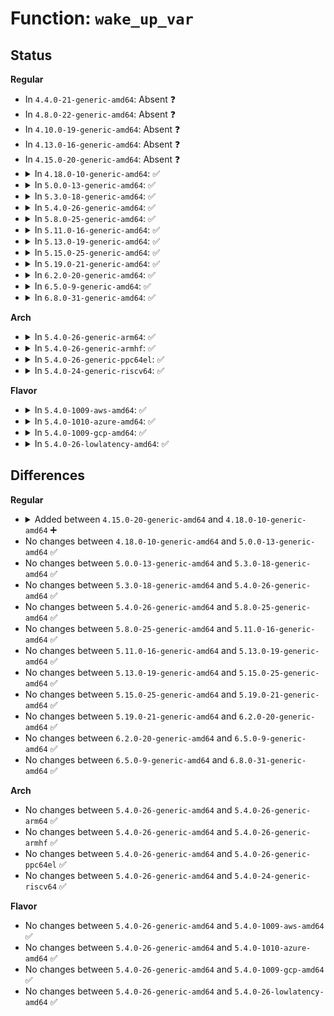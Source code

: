 # Function: <code>wake_up_var</code>

## Status
<b>Regular</b>
<ul>
<li>
In <code>4.4.0-21-generic-amd64</code>: Absent ❓
</li>
<li>
In <code>4.8.0-22-generic-amd64</code>: Absent ❓
</li>
<li>
In <code>4.10.0-19-generic-amd64</code>: Absent ❓
</li>
<li>
In <code>4.13.0-16-generic-amd64</code>: Absent ❓
</li>
<li>
In <code>4.15.0-20-generic-amd64</code>: Absent ❓
</li>
<li>
<details>
<summary>In <code>4.18.0-10-generic-amd64</code>: ✅</summary>

```c
void wake_up_var(void * var)
```

```json
{
  "name": "wake_up_var",
  "collision_type": "Unique Global",
  "inline_type": "No",
  "funcs": [
    {
      "addr": 18446744071579736752,
      "name": "wake_up_var",
      "external": true,
      "loc": "kernel/sched/wait_bit.c:189",
      "file": "kernel/sched/wait_bit.c",
      "inline": "seen, unknown",
      "caller_inline": [],
      "caller_func": []
    }
  ],
  "symbols": [
    {
      "addr": 18446744071579736752,
      "name": "wake_up_var",
      "section": ".text",
      "bind": "STB_GLOBAL",
      "size": 54
    }
  ]
}
```
</details>
</li>
<li>
<details>
<summary>In <code>5.0.0-13-generic-amd64</code>: ✅</summary>

```c
void wake_up_var(void * var)
```

```json
{
  "name": "wake_up_var",
  "collision_type": "Unique Global",
  "inline_type": "No",
  "funcs": [
    {
      "addr": 18446744071579776432,
      "name": "wake_up_var",
      "external": true,
      "loc": "kernel/sched/wait_bit.c:189",
      "file": "kernel/sched/wait_bit.c",
      "inline": "seen, unknown",
      "caller_inline": [],
      "caller_func": [
        "fs/notify/mark.c:fsnotify_drop_object"
      ]
    }
  ],
  "symbols": [
    {
      "addr": 18446744071579776432,
      "name": "wake_up_var",
      "section": ".text",
      "bind": "STB_GLOBAL",
      "size": 54
    }
  ]
}
```
</details>
</li>
<li>
<details>
<summary>In <code>5.3.0-18-generic-amd64</code>: ✅</summary>

```c
void wake_up_var(void * var)
```

```json
{
  "name": "wake_up_var",
  "collision_type": "Unique Global",
  "inline_type": "No",
  "funcs": [
    {
      "addr": 18446744071579804096,
      "name": "wake_up_var",
      "external": true,
      "loc": "kernel/sched/wait_bit.c:190",
      "file": "kernel/sched/wait_bit.c",
      "inline": "seen, unknown",
      "caller_inline": [],
      "caller_func": [
        "kernel/events/core.c:perf_event_release_kernel",
        "mm/shmem.c:shmem_unuse",
        "fs/notify/mark.c:fsnotify_drop_object"
      ]
    }
  ],
  "symbols": [
    {
      "addr": 18446744071579804096,
      "name": "wake_up_var",
      "section": ".text",
      "bind": "STB_GLOBAL",
      "size": 54
    }
  ]
}
```
</details>
</li>
<li>
<details>
<summary>In <code>5.4.0-26-generic-amd64</code>: ✅</summary>

```c
void wake_up_var(void * var)
```

```json
{
  "name": "wake_up_var",
  "collision_type": "Unique Global",
  "inline_type": "No",
  "funcs": [
    {
      "addr": 18446744071579851664,
      "name": "wake_up_var",
      "external": true,
      "loc": "kernel/sched/wait_bit.c:190",
      "file": "kernel/sched/wait_bit.c",
      "inline": "seen, unknown",
      "caller_inline": [],
      "caller_func": [
        "kernel/events/core.c:perf_event_release_kernel",
        "mm/shmem.c:shmem_unuse",
        "fs/notify/mark.c:fsnotify_drop_object"
      ]
    }
  ],
  "symbols": [
    {
      "addr": 18446744071579851664,
      "name": "wake_up_var",
      "section": ".text",
      "bind": "STB_GLOBAL",
      "size": 54
    }
  ]
}
```
</details>
</li>
<li>
<details>
<summary>In <code>5.8.0-25-generic-amd64</code>: ✅</summary>

```c
void wake_up_var(void * var)
```

```json
{
  "name": "wake_up_var",
  "collision_type": "Unique Global",
  "inline_type": "No",
  "funcs": [
    {
      "addr": 18446744071579890304,
      "name": "wake_up_var",
      "external": true,
      "loc": "kernel/sched/wait_bit.c:191",
      "file": "kernel/sched/wait_bit.c",
      "inline": "seen, unknown",
      "caller_inline": [],
      "caller_func": [
        "kernel/events/core.c:perf_event_release_kernel",
        "mm/shmem.c:shmem_unuse",
        "mm/memremap.c:free_devmap_managed_page",
        "fs/notify/mark.c:fsnotify_drop_object"
      ]
    }
  ],
  "symbols": [
    {
      "addr": 18446744071579890304,
      "name": "wake_up_var",
      "section": ".text",
      "bind": "STB_GLOBAL",
      "size": 140
    }
  ]
}
```
</details>
</li>
<li>
<details>
<summary>In <code>5.11.0-16-generic-amd64</code>: ✅</summary>

```c
void wake_up_var(void * var)
```

```json
{
  "name": "wake_up_var",
  "collision_type": "Unique Global",
  "inline_type": "No",
  "funcs": [
    {
      "addr": 18446744071579884928,
      "name": "wake_up_var",
      "external": true,
      "loc": "kernel/sched/wait_bit.c:191",
      "file": "kernel/sched/wait_bit.c",
      "inline": "seen, unknown",
      "caller_inline": [],
      "caller_func": [
        "kernel/sched/core.c:affine_move_task",
        "kernel/events/core.c:perf_event_release_kernel",
        "mm/shmem.c:shmem_unuse",
        "mm/memremap.c:free_devmap_managed_page",
        "fs/notify/mark.c:fsnotify_drop_object"
      ]
    }
  ],
  "symbols": [
    {
      "addr": 18446744071579884928,
      "name": "wake_up_var",
      "section": ".text",
      "bind": "STB_GLOBAL",
      "size": 140
    }
  ]
}
```
</details>
</li>
<li>
<details>
<summary>In <code>5.13.0-19-generic-amd64</code>: ✅</summary>

```c
void wake_up_var(void * var)
```

```json
{
  "name": "wake_up_var",
  "collision_type": "Unique Global",
  "inline_type": "No",
  "funcs": [
    {
      "addr": 18446744071579894112,
      "name": "wake_up_var",
      "external": true,
      "loc": "kernel/sched/wait_bit.c:191",
      "file": "kernel/sched/wait_bit.c",
      "inline": "seen, unknown",
      "caller_inline": [],
      "caller_func": [
        "kernel/sched/core.c:affine_move_task",
        "kernel/events/core.c:perf_event_release_kernel",
        "mm/shmem.c:shmem_unuse",
        "mm/memremap.c:free_devmap_managed_page",
        "fs/notify/mark.c:fsnotify_drop_object",
        "security/landlock/fs.c:release_inode"
      ]
    }
  ],
  "symbols": [
    {
      "addr": 18446744071579894112,
      "name": "wake_up_var",
      "section": ".text",
      "bind": "STB_GLOBAL",
      "size": 140
    }
  ]
}
```
</details>
</li>
<li>
<details>
<summary>In <code>5.15.0-25-generic-amd64</code>: ✅</summary>

```c
void wake_up_var(void * var)
```

```json
{
  "name": "wake_up_var",
  "collision_type": "Unique Global",
  "inline_type": "No",
  "funcs": [
    {
      "addr": 18446744071580008960,
      "name": "wake_up_var",
      "external": true,
      "loc": "kernel/sched/wait_bit.c:191",
      "file": "kernel/sched/wait_bit.c",
      "inline": "seen, unknown",
      "caller_inline": [],
      "caller_func": [
        "kernel/softirq.c:tasklet_clear_sched",
        "kernel/sched/core.c:affine_move_task",
        "kernel/events/core.c:perf_event_release_kernel",
        "mm/shmem.c:shmem_unuse",
        "mm/memremap.c:free_devmap_managed_page",
        "fs/notify/mark.c:fsnotify_destroy_marks",
        "fs/notify/mark.c:fsnotify_add_mark_list",
        "fs/notify/mark.c:fsnotify_put_mark",
        "fs/notify/mark.c:fsnotify_put_sb_connectors",
        "security/landlock/fs.c:release_inode"
      ]
    }
  ],
  "symbols": [
    {
      "addr": 18446744071580008960,
      "name": "wake_up_var",
      "section": ".text",
      "bind": "STB_GLOBAL",
      "size": 140
    }
  ]
}
```
</details>
</li>
<li>
<details>
<summary>In <code>5.19.0-21-generic-amd64</code>: ✅</summary>

```c
void wake_up_var(void * var)
```

```json
{
  "name": "wake_up_var",
  "collision_type": "Unique Global",
  "inline_type": "No",
  "funcs": [
    {
      "addr": 18446744071580163072,
      "name": "wake_up_var",
      "external": true,
      "loc": "kernel/sched/wait_bit.c:191",
      "file": "kernel/sched/build_utility.c",
      "inline": "seen, unknown",
      "caller_inline": [],
      "caller_func": [
        "kernel/softirq.c:tasklet_clear_sched",
        "kernel/sched/core.c:affine_move_task",
        "kernel/events/core.c:perf_event_release_kernel",
        "mm/shmem.c:shmem_unuse",
        "fs/notify/mark.c:fsnotify_drop_object",
        "fs/notify/mark.c:fsnotify_put_sb_connectors",
        "fs/mbcache.c:mb_cache_destroy",
        "fs/mbcache.c:mb_cache_shrink",
        "fs/mbcache.c:mb_cache_entry_delete_or_get",
        "fs/mbcache.c:mb_cache_entry_delete",
        "fs/ext4/xattr.c:ext4_xattr_block_set",
        "fs/ext4/xattr.c:ext4_xattr_block_set",
        "fs/ext4/xattr.c:ext4_xattr_block_set",
        "fs/ext4/xattr.c:ext4_xattr_block_set",
        "fs/ext4/xattr.c:ext4_xattr_inode_cache_find",
        "fs/ext4/xattr.c:ext4_xattr_release_block",
        "fs/ext4/xattr.c:ext4_xattr_release_block",
        "fs/ext4/xattr.c:ext4_evict_ea_inode",
        "security/landlock/fs.c:release_inode"
      ]
    }
  ],
  "symbols": [
    {
      "addr": 18446744071580163072,
      "name": "wake_up_var",
      "section": ".text",
      "bind": "STB_GLOBAL",
      "size": 158
    }
  ]
}
```
</details>
</li>
<li>
<details>
<summary>In <code>6.2.0-20-generic-amd64</code>: ✅</summary>

```c
void wake_up_var(void * var)
```

```json
{
  "name": "wake_up_var",
  "collision_type": "Unique Global",
  "inline_type": "No",
  "funcs": [
    {
      "addr": 18446744071580338384,
      "name": "wake_up_var",
      "external": true,
      "loc": "kernel/sched/wait_bit.c:191",
      "file": "kernel/sched/build_utility.c",
      "inline": "seen, unknown",
      "caller_inline": [],
      "caller_func": [
        "kernel/softirq.c:tasklet_clear_sched",
        "kernel/sched/core.c:affine_move_task",
        "kernel/events/core.c:perf_event_release_kernel",
        "mm/shmem.c:shmem_unuse",
        "fs/notify/mark.c:fsnotify_drop_object",
        "fs/notify/mark.c:fsnotify_put_sb_connectors",
        "fs/mbcache.c:mb_cache_destroy",
        "fs/mbcache.c:__entry_find",
        "fs/mbcache.c:mb_cache_entry_create",
        "fs/ext4/xattr.c:ext4_xattr_block_set",
        "fs/ext4/xattr.c:ext4_xattr_block_set",
        "fs/ext4/xattr.c:ext4_xattr_block_set",
        "fs/ext4/xattr.c:ext4_xattr_block_set",
        "fs/ext4/xattr.c:ext4_xattr_inode_cache_find",
        "fs/ext4/xattr.c:ext4_xattr_release_block",
        "fs/ext4/xattr.c:ext4_xattr_release_block",
        "fs/ext4/xattr.c:ext4_evict_ea_inode",
        "security/landlock/fs.c:release_inode"
      ]
    }
  ],
  "symbols": [
    {
      "addr": 18446744071580338384,
      "name": "wake_up_var",
      "section": ".text",
      "bind": "STB_GLOBAL",
      "size": 158
    }
  ]
}
```
</details>
</li>
<li>
<details>
<summary>In <code>6.5.0-9-generic-amd64</code>: ✅</summary>

```c
void wake_up_var(void * var)
```

```json
{
  "name": "wake_up_var",
  "collision_type": "Unique Global",
  "inline_type": "No",
  "funcs": [
    {
      "addr": 18446744071580405488,
      "name": "wake_up_var",
      "external": true,
      "loc": "kernel/sched/wait_bit.c:191",
      "file": "kernel/sched/build_utility.c",
      "inline": "seen, unknown",
      "caller_inline": [],
      "caller_func": [
        "kernel/softirq.c:tasklet_clear_sched",
        "kernel/sched/core.c:affine_move_task",
        "kernel/events/core.c:perf_event_release_kernel",
        "mm/shmem.c:shmem_unuse",
        "fs/notify/mark.c:fsnotify_destroy_marks",
        "fs/notify/mark.c:fsnotify_put_mark",
        "fs/notify/mark.c:fsnotify_put_sb_connectors",
        "fs/mbcache.c:mb_cache_destroy",
        "fs/mbcache.c:__entry_find",
        "fs/mbcache.c:mb_cache_entry_create",
        "fs/ext4/xattr.c:ext4_xattr_block_set",
        "fs/ext4/xattr.c:ext4_xattr_block_set",
        "fs/ext4/xattr.c:ext4_xattr_block_set",
        "fs/ext4/xattr.c:ext4_xattr_block_set",
        "fs/ext4/xattr.c:ext4_xattr_inode_cache_find",
        "fs/ext4/xattr.c:ext4_xattr_release_block",
        "fs/ext4/xattr.c:ext4_xattr_release_block",
        "fs/ext4/xattr.c:ext4_evict_ea_inode",
        "security/landlock/fs.c:release_inode"
      ]
    }
  ],
  "symbols": [
    {
      "addr": 18446744071580405488,
      "name": "wake_up_var",
      "section": ".text",
      "bind": "STB_GLOBAL",
      "size": 158
    }
  ]
}
```
</details>
</li>
<li>
<details>
<summary>In <code>6.8.0-31-generic-amd64</code>: ✅</summary>

```c
void wake_up_var(void * var)
```

```json
{
  "name": "wake_up_var",
  "collision_type": "Unique Global",
  "inline_type": "No",
  "funcs": [
    {
      "addr": 18446744071580468608,
      "name": "wake_up_var",
      "external": true,
      "loc": "kernel/sched/wait_bit.c:191",
      "file": "kernel/sched/build_utility.c",
      "inline": "seen, unknown",
      "caller_inline": [],
      "caller_func": [
        "kernel/softirq.c:tasklet_clear_sched",
        "kernel/sched/core.c:affine_move_task",
        "kernel/events/core.c:perf_event_release_kernel",
        "mm/shmem.c:shmem_unuse",
        "fs/super.c:thaw_super_locked",
        "fs/super.c:thaw_super_locked",
        "fs/super.c:vfs_get_tree",
        "fs/super.c:generic_shutdown_super",
        "fs/notify/mark.c:fsnotify_destroy_marks",
        "fs/notify/mark.c:fsnotify_put_mark",
        "fs/notify/mark.c:fsnotify_put_sb_connectors",
        "fs/mbcache.c:mb_cache_destroy",
        "fs/mbcache.c:__entry_find",
        "fs/mbcache.c:mb_cache_entry_create",
        "fs/ext4/xattr.c:ext4_xattr_block_set",
        "fs/ext4/xattr.c:ext4_xattr_block_set",
        "fs/ext4/xattr.c:ext4_xattr_block_set",
        "fs/ext4/xattr.c:ext4_xattr_block_set",
        "fs/ext4/xattr.c:ext4_xattr_inode_cache_find",
        "fs/ext4/xattr.c:ext4_xattr_release_block",
        "fs/ext4/xattr.c:ext4_xattr_release_block",
        "fs/ext4/xattr.c:ext4_evict_ea_inode",
        "security/landlock/fs.c:release_inode"
      ]
    }
  ],
  "symbols": [
    {
      "addr": 18446744071580468608,
      "name": "wake_up_var",
      "section": ".text",
      "bind": "STB_GLOBAL",
      "size": 190
    }
  ]
}
```
</details>
</li>
</ul>
<b>Arch</b>
<ul>
<li>
<details>
<summary>In <code>5.4.0-26-generic-arm64</code>: ✅</summary>

```c
void wake_up_var(void * var)
```

```json
{
  "name": "wake_up_var",
  "collision_type": "Unique Global",
  "inline_type": "No",
  "funcs": [
    {
      "addr": 18446603336491045312,
      "name": "wake_up_var",
      "external": true,
      "loc": "kernel/sched/wait_bit.c:190",
      "file": "kernel/sched/wait_bit.c",
      "inline": "seen, unknown",
      "caller_inline": [],
      "caller_func": [
        "kernel/events/core.c:perf_event_release_kernel",
        "mm/shmem.c:shmem_unuse",
        "fs/notify/mark.c:fsnotify_drop_object"
      ]
    }
  ],
  "symbols": [
    {
      "addr": 18446603336491045312,
      "name": "wake_up_var",
      "section": ".text",
      "bind": "STB_GLOBAL",
      "size": 164
    }
  ]
}
```
</details>
</li>
<li>
<details>
<summary>In <code>5.4.0-26-generic-armhf</code>: ✅</summary>

```c
void wake_up_var(void * var)
```

```json
{
  "name": "wake_up_var",
  "collision_type": "Unique Global",
  "inline_type": "No",
  "funcs": [
    {
      "addr": 3225052456,
      "name": "wake_up_var",
      "external": true,
      "loc": "kernel/sched/wait_bit.c:190",
      "file": "kernel/sched/wait_bit.c",
      "inline": "seen, unknown",
      "caller_inline": [],
      "caller_func": [
        "kernel/events/core.c:perf_event_release_kernel",
        "mm/shmem.c:shmem_unuse",
        "fs/notify/mark.c:fsnotify_drop_object"
      ]
    }
  ],
  "symbols": [
    {
      "addr": 3225052456,
      "name": "wake_up_var",
      "section": ".text",
      "bind": "STB_GLOBAL",
      "size": 164
    }
  ]
}
```
</details>
</li>
<li>
<details>
<summary>In <code>5.4.0-26-generic-ppc64el</code>: ✅</summary>

```c
void wake_up_var(void * var)
```

```json
{
  "name": "wake_up_var",
  "collision_type": "Unique Global",
  "inline_type": "No",
  "funcs": [
    {
      "addr": 13835058055283922624,
      "name": "wake_up_var",
      "external": true,
      "loc": "kernel/sched/wait_bit.c:190",
      "file": "kernel/sched/wait_bit.c",
      "inline": "seen, unknown",
      "caller_inline": [],
      "caller_func": [
        "kernel/events/core.c:perf_event_release_kernel",
        "mm/shmem.c:shmem_unuse",
        "fs/notify/mark.c:fsnotify_drop_object"
      ]
    }
  ],
  "symbols": [
    {
      "addr": 13835058055283922624,
      "name": "wake_up_var",
      "section": ".text",
      "bind": "STB_GLOBAL",
      "size": 72
    }
  ]
}
```
</details>
</li>
<li>
<details>
<summary>In <code>5.4.0-24-generic-riscv64</code>: ✅</summary>

```c
void wake_up_var(void * var)
```

```json
{
  "name": "wake_up_var",
  "collision_type": "Unique Global",
  "inline_type": "No",
  "funcs": [
    {
      "addr": 18446743936271643302,
      "name": "wake_up_var",
      "external": true,
      "loc": "kernel/sched/wait_bit.c:190",
      "file": "kernel/sched/wait_bit.c",
      "inline": "seen, unknown",
      "caller_inline": [],
      "caller_func": [
        "kernel/events/core.c:perf_event_release_kernel",
        "mm/shmem.c:shmem_unuse",
        "fs/notify/mark.c:fsnotify_drop_object"
      ]
    }
  ],
  "symbols": [
    {
      "addr": 18446743936271643302,
      "name": "wake_up_var",
      "section": ".text",
      "bind": "STB_GLOBAL",
      "size": 78
    }
  ]
}
```
</details>
</li>
</ul>
<b>Flavor</b>
<ul>
<li>
<details>
<summary>In <code>5.4.0-1009-aws-amd64</code>: ✅</summary>

```c
void wake_up_var(void * var)
```

```json
{
  "name": "wake_up_var",
  "collision_type": "Unique Global",
  "inline_type": "No",
  "funcs": [
    {
      "addr": 18446744071579824016,
      "name": "wake_up_var",
      "external": true,
      "loc": "kernel/sched/wait_bit.c:190",
      "file": "kernel/sched/wait_bit.c",
      "inline": "seen, unknown",
      "caller_inline": [],
      "caller_func": [
        "kernel/events/core.c:perf_event_release_kernel",
        "mm/shmem.c:shmem_unuse",
        "fs/notify/mark.c:fsnotify_drop_object"
      ]
    }
  ],
  "symbols": [
    {
      "addr": 18446744071579824016,
      "name": "wake_up_var",
      "section": ".text",
      "bind": "STB_GLOBAL",
      "size": 54
    }
  ]
}
```
</details>
</li>
<li>
<details>
<summary>In <code>5.4.0-1010-azure-amd64</code>: ✅</summary>

```c
void wake_up_var(void * var)
```

```json
{
  "name": "wake_up_var",
  "collision_type": "Unique Global",
  "inline_type": "No",
  "funcs": [
    {
      "addr": 18446744071579758608,
      "name": "wake_up_var",
      "external": true,
      "loc": "kernel/sched/wait_bit.c:190",
      "file": "kernel/sched/wait_bit.c",
      "inline": "seen, unknown",
      "caller_inline": [],
      "caller_func": [
        "kernel/events/core.c:perf_event_release_kernel",
        "mm/shmem.c:shmem_unuse",
        "fs/notify/mark.c:fsnotify_drop_object",
        "drivers/nvdimm/pmem.c:pmem_pagemap_page_free"
      ]
    }
  ],
  "symbols": [
    {
      "addr": 18446744071579758608,
      "name": "wake_up_var",
      "section": ".text",
      "bind": "STB_GLOBAL",
      "size": 54
    }
  ]
}
```
</details>
</li>
<li>
<details>
<summary>In <code>5.4.0-1009-gcp-amd64</code>: ✅</summary>

```c
void wake_up_var(void * var)
```

```json
{
  "name": "wake_up_var",
  "collision_type": "Unique Global",
  "inline_type": "No",
  "funcs": [
    {
      "addr": 18446744071579812032,
      "name": "wake_up_var",
      "external": true,
      "loc": "kernel/sched/wait_bit.c:190",
      "file": "kernel/sched/wait_bit.c",
      "inline": "seen, unknown",
      "caller_inline": [],
      "caller_func": [
        "kernel/events/core.c:perf_event_release_kernel",
        "mm/shmem.c:shmem_unuse",
        "fs/notify/mark.c:fsnotify_drop_object"
      ]
    }
  ],
  "symbols": [
    {
      "addr": 18446744071579812032,
      "name": "wake_up_var",
      "section": ".text",
      "bind": "STB_GLOBAL",
      "size": 54
    }
  ]
}
```
</details>
</li>
<li>
<details>
<summary>In <code>5.4.0-26-lowlatency-amd64</code>: ✅</summary>

```c
void wake_up_var(void * var)
```

```json
{
  "name": "wake_up_var",
  "collision_type": "Unique Global",
  "inline_type": "No",
  "funcs": [
    {
      "addr": 18446744071579857168,
      "name": "wake_up_var",
      "external": true,
      "loc": "kernel/sched/wait_bit.c:190",
      "file": "kernel/sched/wait_bit.c",
      "inline": "seen, unknown",
      "caller_inline": [],
      "caller_func": [
        "kernel/events/core.c:perf_event_release_kernel",
        "mm/shmem.c:shmem_unuse",
        "fs/notify/mark.c:fsnotify_drop_object"
      ]
    }
  ],
  "symbols": [
    {
      "addr": 18446744071579857168,
      "name": "wake_up_var",
      "section": ".text",
      "bind": "STB_GLOBAL",
      "size": 54
    }
  ]
}
```
</details>
</li>
</ul>

## Differences
<b>Regular</b>
<ul>
<li>
<details>
<summary>Added between <code>4.15.0-20-generic-amd64</code> and <code>4.18.0-10-generic-amd64</code> ➕</summary>

```c
void wake_up_var(void * var)
```
</details>
</li>
<li>
No changes between <code>4.18.0-10-generic-amd64</code> and <code>5.0.0-13-generic-amd64</code> ✅
</li>
<li>
No changes between <code>5.0.0-13-generic-amd64</code> and <code>5.3.0-18-generic-amd64</code> ✅
</li>
<li>
No changes between <code>5.3.0-18-generic-amd64</code> and <code>5.4.0-26-generic-amd64</code> ✅
</li>
<li>
No changes between <code>5.4.0-26-generic-amd64</code> and <code>5.8.0-25-generic-amd64</code> ✅
</li>
<li>
No changes between <code>5.8.0-25-generic-amd64</code> and <code>5.11.0-16-generic-amd64</code> ✅
</li>
<li>
No changes between <code>5.11.0-16-generic-amd64</code> and <code>5.13.0-19-generic-amd64</code> ✅
</li>
<li>
No changes between <code>5.13.0-19-generic-amd64</code> and <code>5.15.0-25-generic-amd64</code> ✅
</li>
<li>
No changes between <code>5.15.0-25-generic-amd64</code> and <code>5.19.0-21-generic-amd64</code> ✅
</li>
<li>
No changes between <code>5.19.0-21-generic-amd64</code> and <code>6.2.0-20-generic-amd64</code> ✅
</li>
<li>
No changes between <code>6.2.0-20-generic-amd64</code> and <code>6.5.0-9-generic-amd64</code> ✅
</li>
<li>
No changes between <code>6.5.0-9-generic-amd64</code> and <code>6.8.0-31-generic-amd64</code> ✅
</li>
</ul>
<b>Arch</b>
<ul>
<li>
No changes between <code>5.4.0-26-generic-amd64</code> and <code>5.4.0-26-generic-arm64</code> ✅
</li>
<li>
No changes between <code>5.4.0-26-generic-amd64</code> and <code>5.4.0-26-generic-armhf</code> ✅
</li>
<li>
No changes between <code>5.4.0-26-generic-amd64</code> and <code>5.4.0-26-generic-ppc64el</code> ✅
</li>
<li>
No changes between <code>5.4.0-26-generic-amd64</code> and <code>5.4.0-24-generic-riscv64</code> ✅
</li>
</ul>
<b>Flavor</b>
<ul>
<li>
No changes between <code>5.4.0-26-generic-amd64</code> and <code>5.4.0-1009-aws-amd64</code> ✅
</li>
<li>
No changes between <code>5.4.0-26-generic-amd64</code> and <code>5.4.0-1010-azure-amd64</code> ✅
</li>
<li>
No changes between <code>5.4.0-26-generic-amd64</code> and <code>5.4.0-1009-gcp-amd64</code> ✅
</li>
<li>
No changes between <code>5.4.0-26-generic-amd64</code> and <code>5.4.0-26-lowlatency-amd64</code> ✅
</li>
</ul>
